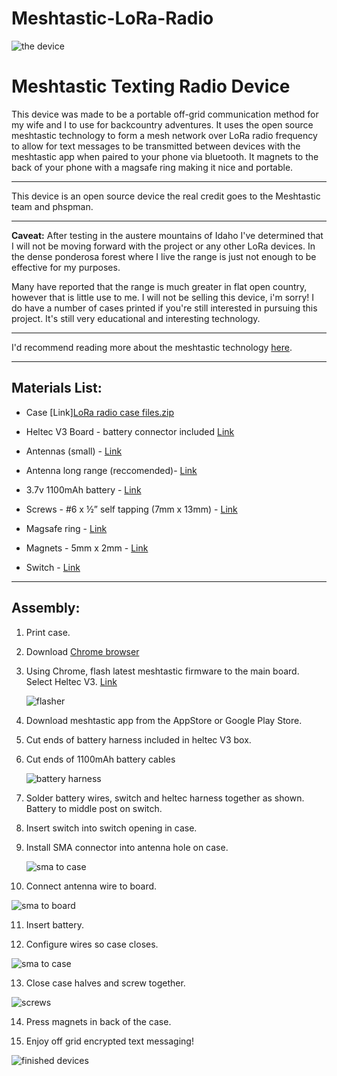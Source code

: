 # Meshtastic-LoRa-Radio

![the device](meshtastic%20project%20photos/piggyback1.jpg)


  
# Meshtastic Texting Radio Device

This device was made to be a portable off-grid communication method for my wife and I to use for backcountry adventures. It uses the open source meshtastic technology to form a mesh network over LoRa radio frequency to allow for text messages to be transmitted between devices with the meshtastic app when paired to your phone via bluetooth. It magnets to the back of your phone with a magsafe ring making it nice and portable.

---

This device is an open source device the real credit goes to the Meshtastic team and phspman.

---

**Caveat:**
After testing in the austere mountains of Idaho I've determined that I will not be moving forward with the project or any other LoRa devices. In the dense ponderosa forest where I live the range is just not enough to be effective for my purposes.

Many have reported that the range is much greater in flat open country, however that is little use to me. I will not be selling this device, i'm sorry! I do have a number of cases printed if you're still interested in pursuing this project. It's still very educational and interesting technology.

---

I'd recommend reading more about the meshtastic technology [here](https://meshtastic.org/).

---

## Materials List:

- Case [Link][LoRa radio case files.zip](https://github.com/user-attachments/files/16819343/LoRa.radio.case.files.zip)

- Heltec V3 Board - battery connector included [Link](https://www.amazon.com/dp/B07FYWFH4C?psc=1&ref=ppx_yo2ov_dt_b_product_details)
- Antennas (small) - [Link](https://www.amazon.com/dp/B0BX2NFM9B?ref=ppx_yo2ov_dt_b_product_details&th=1)
- Antenna long range (reccomended)- [Link](https://www.amazon.com/gp/product/B0CTXL61LY/ref=ox_sc_act_title_1?smid=A1SL54BY2F0SS5&th=1)
- 3.7v 1100mAh battery - [Link](https://www.amazon.com/dp/B08FD39Y5R?psc=1&ref=ppx_yo2ov_dt_b_product_details)
- Screws - #6 x ½” self tapping (7mm x 13mm) - [Link](https://www.amazon.com/dp/B0B5CNQXMN?psc=1&ref=ppx_yo2ov_dt_b_product_details)
- Magsafe ring - [Link](https://www.amazon.com/gp/product/B0CSVXD888/ref=ox_sc_saved_image_3?smid=A1M11WW4NKTCL&psc=1)
- Magnets - 5mm x 2mm - [Link](https://www.amazon.com/gp/product/B09DC8KG2C/ref=sw_img_1?smid=AZ3H0P0UI6KGB&psc=1)
- Switch - [Link](https://www.amazon.com/dp/B07RTJDW27?psc=1&ref=ppx_yo2ov_dt_b_product_details)

---

## Assembly:

1. Print case.
   
2. Download [Chrome browser](https://www.google.com/chrome/)
   
3. Using Chrome, flash latest meshtastic firmware to the main board. Select Heltec V3. [Link](https://meshtastic.org/docs/getting-started/flashing-firmware/esp32/web-flasher/)

   ![flasher](meshtastic%20project%20photos/meshtasticflasher.png)

4. Download meshtastic app from the AppStore or Google Play Store.

5. Cut ends of battery harness included in heltec V3 box.

6. Cut ends of 1100mAh battery cables

   ![battery harness](meshtastic%20project%20photos/harness.JPG)

7. Solder battery wires, switch and heltec harness together as shown. Battery to middle post on switch.

8. Insert switch into switch opening in case.

9. Install SMA connector into antenna hole on case.

   ![sma to case](meshtastic%20project%20photos/smatocase.jpg)

10. Connect antenna wire to board.

  ![sma to board](meshtastic%20project%20photos/smatoboard.JPG)

11. Insert battery.

12. Configure wires so case closes.

   ![sma to case](meshtastic%20project%20photos/alignwires.jpg)

13. Close case halves and screw together.

   ![screws](meshtastic%20project%20photos/screws.jpg)

14. Press magnets in back of the case.

15. Enjoy off grid encrypted text messaging!

   ![finished devices](meshtastic%20project%20photos/finished.jpg)
